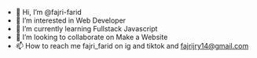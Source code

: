 - 👋 Hi, I’m @fajri-farid
- 👀 I’m interested in Web Developer
- 🌱 I’m currently learning Fullstack Javascript
- 💞️ I’m looking to collaborate on Make a Website
- 📫 How to reach me fajri_farid on ig and tiktok and fajrijry14@gmail.com


